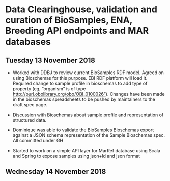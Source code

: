 # Data Clearinghouse, validation and curation of BioSamples, ENA, Breeding API endpoints and MAR databases

## Tuesday 13 November 2018

- Worked with DDBJ to review current BioSamples RDF model. Agreed on using Bioschemas for this purpose. EBI RDF platform will load it. Required change to sample profile in bioschemas to add type of property (eg, “organism” is of type http://purl.obolibrary.org/obo/OBI_0100026”). Changes have been made in the bioschemas spreadsheets to be pushed by maintainers to the draft spec page.

- Discussion with Bioschemas about sample profile and representation of structured data.

- Dominique was able to validate the BioSamples Bioschemas export against a JSON schema representation of the Sample Bioschemas spec. All committed under GH

- Started to work on a simple API layer for MarRef database using Scala and Spring to expose samples using json+ld and json format




## Wednesday 14 November 2018

